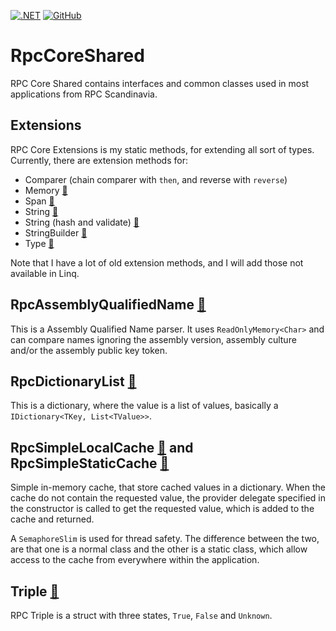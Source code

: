 [![.NET](https://github.com/rpc-scandinavia/RpcCoreShared/actions/workflows/dotnet.yml/badge.svg)](https://github.com/rpc-scandinavia/RpcCoreShared/actions/workflows/dotnet.yml)
[![GitHub](https://img.shields.io/github/license/rpc-scandinavia/RpcCoreShared?logo=github)](https://github.com/rpc-scandinavia/RpcCoreShared/blob/master/LICENSE)

# RpcCoreShared
RPC Core Shared contains interfaces and common classes used in most applications from RPC Scandinavia.

## Extensions
RPC Core Extensions is my static methods, for extending all sort of types.
Currently, there are extension methods for:

* Comparer (chain comparer with `then`, and reverse with `reverse`) 
* Memory<Char> [🔗](https://github.com/rpc-scandinavia/RpcCoreShared/blob/master/RpcCoreSharedPublic/Extensions/Char/)
* Span<Char> [🔗](https://github.com/rpc-scandinavia/RpcCoreShared/blob/master/RpcCoreSharedPublic/Extensions/Char/)
* String [🔗](https://github.com/rpc-scandinavia/RpcCoreShared/blob/master/RpcCoreSharedPublic/Extensions/String/)
* String (hash and validate) [🔗](https://github.com/rpc-scandinavia/RpcCoreShared/blob/master/RpcCoreSharedPublic/Miscelenious/Hash.cs)
* StringBuilder [🔗](https://github.com/rpc-scandinavia/RpcCoreShared/blob/master/RpcCoreSharedPublic/Extensions/Miscelenious/StringBuilder.cs)
* Type [🔗](https://github.com/rpc-scandinavia/RpcCoreShared/blob/master/RpcCoreSharedPublic/Extensions/Type/Type.cs)

Note that I have a lot of old extension methods, and I will add those not available in Linq.

## RpcAssemblyQualifiedName [🔗](https://github.com/rpc-scandinavia/RpcCoreShared/blob/master/RpcCoreSharedPublic/Miscelenious/AssemblyQualifiedName.cs)
This is a Assembly Qualified Name parser. It uses `ReadOnlyMemory<Char>` and can compare names ignoring the assembly version, assembly culture and/or the assembly public key token.

## RpcDictionaryList [🔗](https://github.com/rpc-scandinavia/RpcCoreShared/blob/master/RpcCoreSharedPublic/Miscelenious/DictionaryList.cs)
This is a dictionary, where the value is a list of values, basically a `IDictionary<TKey, List<TValue>>`.

## RpcSimpleLocalCache [🔗](https://github.com/rpc-scandinavia/RpcCoreShared/blob/master/RpcCoreSharedPublic/Miscelenious/SimpleLocalCache.cs) and RpcSimpleStaticCache [🔗](https://github.com/rpc-scandinavia/RpcCoreShared/blob/master/RpcCoreSharedPublic/Miscelenious/SimpleStaticCache.cs)
Simple in-memory cache, that store cached values in a dictionary. When the cache do not contain the requested value, 
the provider delegate specified in the constructor is called to get the requested value, which is added to the cache 
and returned.

A `SemaphoreSlim` is used for thread safety. The difference between the two, are that one is a normal class and the
other is a static class, which allow access to the cache from everywhere within the application. 

## Triple [🔗](https://github.com/rpc-scandinavia/RpcCoreShared/blob/master/RpcCoreSharedPublic/Structs/Triple.cs)
RPC Triple is a struct with three states, `True`, `False` and `Unknown`.

